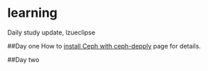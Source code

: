 # learning
Daily study update, lzueclipse

##Day one
How to [install Ceph with ceph-depply](./day0001.md) page for details.

##Day two
